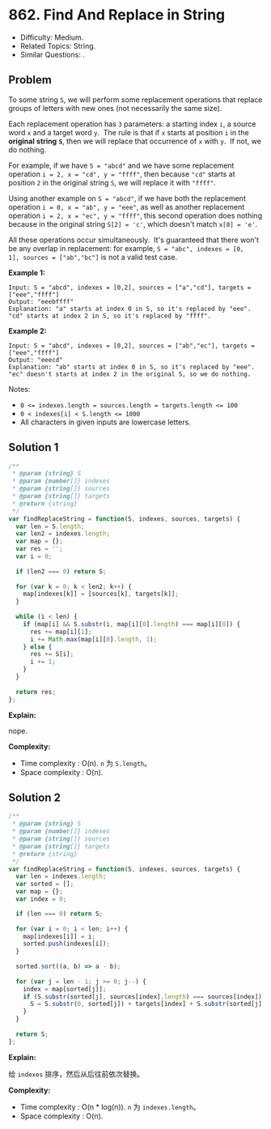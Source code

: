 # 862. Find And Replace in String

- Difficulty: Medium.
- Related Topics: String.
- Similar Questions: .

## Problem

To some string ```S```, we will perform some replacement operations that replace groups of letters with new ones (not necessarily the same size).

Each replacement operation has ```3``` parameters: a starting index ```i```, a source word ```x``` and a target word ```y```.  The rule is that if ```x``` starts at position ```i``` in the **original** **string** **```S```**, then we will replace that occurrence of ```x``` with ```y```.  If not, we do nothing.

For example, if we have ```S = "abcd"``` and we have some replacement operation ```i = 2, x = "cd", y = "ffff"```, then because ```"cd"``` starts at position ```2``` in the original string ```S```, we will replace it with ```"ffff"```.

Using another example on ```S = "abcd"```, if we have both the replacement operation ```i = 0, x = "ab", y = "eee"```, as well as another replacement operation ```i = 2, x = "ec", y = "ffff"```, this second operation does nothing because in the original string ```S[2] = 'c'```, which doesn't match ```x[0] = 'e'```.

All these operations occur simultaneously.  It's guaranteed that there won't be any overlap in replacement: for example, ```S = "abc", indexes = [0, 1], sources = ["ab","bc"]``` is not a valid test case.

**Example 1:**

```
Input: S = "abcd", indexes = [0,2], sources = ["a","cd"], targets = ["eee","ffff"]
Output: "eeebffff"
Explanation: "a" starts at index 0 in S, so it's replaced by "eee".
"cd" starts at index 2 in S, so it's replaced by "ffff".
```

**Example 2:**

```
Input: S = "abcd", indexes = [0,2], sources = ["ab","ec"], targets = ["eee","ffff"]
Output: "eeecd"
Explanation: "ab" starts at index 0 in S, so it's replaced by "eee". 
"ec" doesn't starts at index 2 in the original S, so we do nothing.
```

Notes:

- ```0 <= indexes.length = sources.length = targets.length <= 100```
- ```0 < indexes[i] < S.length <= 1000```
- All characters in given inputs are lowercase letters.

## Solution 1

```javascript
/**
 * @param {string} S
 * @param {number[]} indexes
 * @param {string[]} sources
 * @param {string[]} targets
 * @return {string}
 */
var findReplaceString = function(S, indexes, sources, targets) {
  var len = S.length;
  var len2 = indexes.length;
  var map = {};
  var res = '';
  var i = 0;
  
  if (len2 === 0) return S;
  
  for (var k = 0; k < len2; k++) {
    map[indexes[k]] = [sources[k], targets[k]];
  }
  
  while (i < len) {
    if (map[i] && S.substr(i, map[i][0].length) === map[i][0]) {
      res += map[i][1];
      i += Math.max(map[i][0].length, 1);
    } else {
      res += S[i];
      i += 1;
    }
  }
  
  return res;
};
```

**Explain:**

nope.

**Complexity:**

* Time complexity : O(n). `n` 为 `S.length`。
* Space complexity : O(n).

## Solution 2

```javascript
/**
 * @param {string} S
 * @param {number[]} indexes
 * @param {string[]} sources
 * @param {string[]} targets
 * @return {string}
 */
var findReplaceString = function(S, indexes, sources, targets) {
  var len = indexes.length;
  var sorted = [];
  var map = {};
  var index = 0;

  if (len === 0) return S;
  
  for (var i = 0; i < len; i++) {
    map[indexes[i]] = i;
    sorted.push(indexes[i]);
  }
  
  sorted.sort((a, b) => a - b);
  
  for (var j = len - 1; j >= 0; j--) {
    index = map[sorted[j]];
    if (S.substr(sorted[j], sources[index].length) === sources[index]) {
      S = S.substr(0, sorted[j]) + targets[index] + S.substr(sorted[j] + sources[index].length);
    }
  }
  
  return S;
};
```

**Explain:**

给 `indexes` 排序，然后从后往前依次替换。

**Complexity:**

* Time complexity : O(n * log(n)). `n` 为 `indexes.length`。
* Space complexity : O(n).

